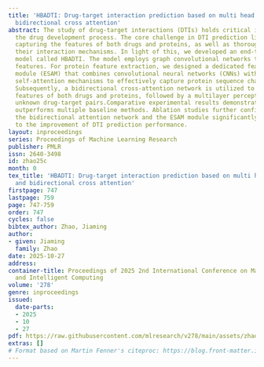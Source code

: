 ```yaml
---
title: 'HBADTI: Drug-target interaction prediction based on multi head attention and
  bidirectional cross attention'
abstract: The study of drug-target interactions (DTIs) holds critical importance in
  the drug development process. The core challenge in DTI prediction lies in accurately
  capturing the features of both drugs and proteins, as well as thoroughly understanding
  their interaction mechanisms. In light of this, we developed an end-to-end DTI prediction
  model called HBADTI. The model employs graph convolutional networks to encode drug
  features. For protein feature extraction, we designed a dedicated feature extraction
  module (ESAM) that combines convolutional neural networks (CNNs) with multi-head
  self-attention mechanisms to effectively capture protein sequence characteristics.
  Subsequently, a bidirectional cross-attention network is utilized to integrate the
  features of both drugs and proteins, followed by a multilayer perceptron to classify
  unknown drug-target pairs.Comparative experimental results demonstrate that HBADTI
  outperforms multiple baseline methods. Ablation studies further confirm that both
  the bidirectional attention network and the ESAM module significantly contribute
  to the improvement of DTI prediction performance.
layout: inproceedings
series: Proceedings of Machine Learning Research
publisher: PMLR
issn: 2640-3498
id: zhao25c
month: 0
tex_title: 'HBADTI: Drug-target interaction prediction based on multi head attention
  and bidirectional cross attention'
firstpage: 747
lastpage: 759
page: 747-759
order: 747
cycles: false
bibtex_author: Zhao, Jiaming
author:
- given: Jiaming
  family: Zhao
date: 2025-10-27
address:
container-title: Proceedings of 2025 2nd International Conference on Machine Learning
  and Intelligent Computing
volume: '278'
genre: inproceedings
issued:
  date-parts:
  - 2025
  - 10
  - 27
pdf: https://raw.githubusercontent.com/mlresearch/v278/main/assets/zhao25c/zhao25c.pdf
extras: []
# Format based on Martin Fenner's citeproc: https://blog.front-matter.io/posts/citeproc-yaml-for-bibliographies/
---
```

